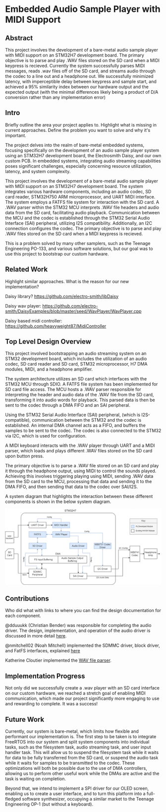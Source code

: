 # Embedded Audio Sample Player with MIDI Support

## Abstract

This project involves the development of a bare-metal audio sample player with MIDI support on an STM32H7 development board. The primary objective is to parse and play .WAV files stored on the SD card when a MIDI keypress is recieved. Currently the system successfully parses MIDI messages, reads .wav files off of the SD card, and streams audio through the codec to a line out and a headphone out. We successfully minimized latency, with imperceptible delay between keypress and sample start, and achieved a 95% similarity index between our hardware output and the expected output (with the minimal differences likely being a product of D/A conversion rather than any implementation error)


## Intro
Briefly outline the area your project applies to.
Highlight what is missing in current approaches.
Define the problem you want to solve and why it's important.

The project delves into the realm of bare-metal embedded systems, focusing specifically on the development of an audio sample player system using an STM32H7 development board, the Electrosmith Daisy, and our own custom PCB. In embedded systems, integrating audio streaming capabilities poses significant challenges, especially concerning resource utilization, latency, and system complexity.

This project involves the development of a bare-metal audio sample player with MIDI support on an STM32H7 development board. The system integrates various hardware components, including an audio codec, SD card reader, STM32H750 ARM microprocessor, and UART MIDI interface. The system employs a FATFS file system for interaction with the SD card. A .WAV parser within the STM32 MCU interprets .WAV file headers and audio data from the SD card, facilitating audio playback. Communication between the MCU and the codec is established through the STM32 Serial Audio Interface (SAI) peripheral, utilizing I2S compatibility. Additionally, an I2C connection configures the codec. The primary objective is to parse and play .WAV files stored on the SD card when a MIDI keypress is recieved.

This is a problem solved by many other samplers, such as the Teenage Engineering PO-133, and various software solutions, but our goal was to use this project to bootstrap our custom hardware.


## Related Work
Highlight similar approaches.
What is the reason for our new implementation?

Daisy library? https://github.com/electro-smith/libDaisy

Daisy wav player: https://github.com/electro-smith/DaisyExamples/blob/master/seed/WavPlayer/WavPlayer.cpp

Daisy based midi controller: https://github.com/heavyweight87/MidiController


## Top Level Design Overview
This project involved bootstrapping an audio streaming system on an STM32 development board, which includes the utilization of an audio codec, SD card reader and SD card, STM32 microprocessor, H7 DMA modules, MIDI, and a headphone amplifier. 

The system architecture utilizes an SD card which interfaces with the STM32 MCU through SDIO. A FATFS file system has been implemented for SD card file access. The MCU hosts a .WAV parser responsible for interpreting the header and audio data of the .WAV file from the SD card, transforming it into audio words for playback. This parsed data is then be sent to the codec through a DMA FIFO and an SAI peripheral.

Using the STM32 Serial Audio Interface (SAI) peripheral, (which is I2S-compatible), communication between the STM32 and the codec is established. An internal DMA channel acts as a FIFO, and buffers the samples to be sent to the codec. The codec is also connected to the STM32 via I2C, which is used for configuration. 

A MIDI keyboard interacts with the .WAV player through UART and a MIDI parser, which loads and plays different .WAV files stored on the SD card upon button press.

The primary objective is to parse a .WAV file stored on an SD card and play it through the headphone output, using MIDI to control the sounds played. Achieving this involves triggering playing using MIDI, sending .WAV data from the SD card to the MCU, processing that data and sending it to the DMA FIFO, and then sending that data to the codec over SAI/I2S.

A system diagram that highlights the interaction between these different components is shown in the below system diagram.

![alt text](docs/boomba-system-midi.png)

## Contributions
Who did what with links to where you can find the design documentation for each component.

@dduuukk (Christian Bender) was responsible for completing the audio driver. The design, implementation, and operation of the audio driver is discussed in more detail [here](src/drivers/sai-design.md).

@nmitchell02 (Noah Mitchell) implemented the SDMMC driver, block driver, and FatFS interfaces, explained [here](docs/sd-fs-driver/sd-fs-design.md) 

Katherine Cloutier implemented the [WAV file parser](src/wav-parser/Readme-wav-parser.md).



## Implementation Progress

Not only did we successfully create a .wav player with an SD card interface on our custom hardware, we reached a stretch goal of enabling MIDI communication, which made our project significantly more engaging to use and rewarding to complete. It was a success!

## Future Work

Currently, our system is bare-metal, which limits how flexible and performant our implementation is. The first step to be taken is to integrate FreeRTOS into our system and split system components into individual tasks, such as the filesystem task, audio streaming task, and user input handler task. This will allow us to suspend the filesystem task while it waits for data to be fully transferred from the SD card, or suspend the audio task while it waits for samples to be transmitted to the codec. These optimizations will both be possible due to the use of DMA controllers, allowing us to perform other useful work while the DMAs are active and the task is waiting on completion.

Beyond that, we intend to implement a SPI driver for our OLED screen, enabling us to create a user interface, and to turn this platform into a full-fledged software synthesizer, occupying a similar market to the Teenage Engineering OP-1 (but without a keyboard).